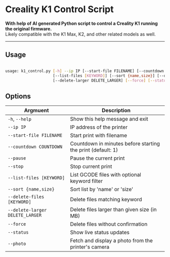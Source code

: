 # Creality K1 Control Script

**With help of AI generated Python script to control a Creality K1 running the original firmware.**  
Likely compatible with the K1 Max, K2, and other related models as well.

---

## Usage
```bash

usage: k1_control.py [-h] --ip IP [--start-file FILENAME] [--countdown COUNTDOWN] [--pause] [--stop]
                     [--list-files [KEYWORD]] [--sort {name,size}] [--delete-files [KEYWORD]]
                     [--delete-larger DELETE_LARGER] [--force] [--status] [--photo]
```
## Options

| Argmuent                         | Description |
|--------------------------------|--------------|
| `-h`, `--help`                 | Show this help message and exit |
| `--ip IP`                      | IP address of the printer |
| `--start-file FILENAME`        | Start print with filename |
| `--countdown COUNTDOWN`        | Countdown in minutes before starting the print (default: 1) |
| `--pause`                      | Pause the current print |
| `--stop`                       | Stop current print |
| `--list-files [KEYWORD]`       | List GCODE files with optional keyword filter |
| `--sort {name,size}`           | Sort list by 'name' or 'size' |
| `--delete-files [KEYWORD]`     | Delete files matching keyword |
| `--delete-larger DELETE_LARGER`| Delete files larger than given size (in MB) |
| `--force`                      | Delete files without confirmation |
| `--status`                     | Show live status updates |
| `--photo`                      | Fetch and display a photo from the printer's camera |

